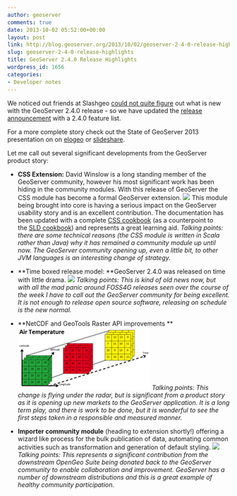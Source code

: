 ```yaml
---
author: geoserver
comments: true
date: 2013-10-02 05:52:00+00:00
layout: post
link: http://blog.geoserver.org/2013/10/02/geoserver-2-4-0-release-highlights/
slug: geoserver-2-4-0-release-highlights
title: GeoServer 2.4.0 Release Highlights
wordpress_id: 1656
categories:
- Developer notes
---
```


We noticed out friends at Slashgeo [could not quite figure](http://www.slashgeo.org/2013/09/24/GeoServer-24-Released) out what is new with the GeoServer 2.4.0 release - so we have updated the [release announcement](http://blog.geoserver.org/2013/09/20/geoserver-2-4-released/) with a 2.4.0 feature list.

For a more complete story check out the State of GeoServer 2013 presentation on on [elogeo](http://elogeo.nottingham.ac.uk/xmlui/handle/url/229) or [slideshare](http://www.slideshare.net/jgarnett/state-of-geo-server-foss4g-2013-26387643).

Let me call out several significant developments from the GeoServer product story:



	
  * **CSS Extension:** David Winslow is a long standing member of the GeoServer community, however his most significant work has been hiding in the community modules. With this release of GeoServer the CSS module has become a formal GeoServer extension.
[![](/img/uploads/css-300x2741.png)](http://blog.geoserver.org/2013/10/02/geoserver-foss4g-2013/css/)
This module being brought into core is having a serious impact on the GeoServer usability story and is an excellent contribution. The documentation has been updated with a complete [CSS cookbook](http://docs.geoserver.org/latest/en/user/extensions/css/cookbook.html) (as a counterpoint to the [SLD cookbook](http://docs.geoserver.org/latest/en/user/styling/sld-cookbook/index.html)) and represents a great learning aid.
_Talking points: there are some technical reasons (the CSS module is written in Scala rather than Java) why it has remained a community module up until now. The GeoServer community opening up, even a little bit, to other JVM languages is an interesting change of strategy._

	
  * **Time boxed release model: **GeoServer 2.4.0 was released on time with little drama.
[![](/img/uploads/time_box-300x1831.png)](http://blog.geoserver.org/2013/10/02/geoserver-foss4g-2013/time_box/)
_Talking points: This is kind of old news now, but with all the mad panic around FOSS4G releases seen over the course of the week I have to call out the GeoServer community for being excellent. It is not enough to release open source software, releasing on schedule is the new normal._

	
  * **NetCDF and GeoTools Raster API improvements
**[![](/img/uploads/netcdf-300x142.png)](http://blog.geoserver.org/2013/10/02/geoserver-foss4g-2013/netcdf/)
_Talking points: This change is flying under the radar, but is significant from a product story as it is opening up new markets to the GeoServer application. It is a long term play, and there is work to be done, but it is wonderful to see the first steps taken in a responsible and measured manner._

	
  * **Importer community module** (heading to extension shortly!) offering a wizard like process for the bulk publication of data, automating common activities such as transformation and generation of default styling.
[![](/img/uploads/importer-300x146.png)](http://blog.geoserver.org/2013/10/02/geoserver-foss4g-2013/importer/)
_Talking points: This represents a significant contribution from the downstream OpenGeo Suite being donated back to the GeoServer community to enable collaboration and improvement. GeoServer has a number of downstream distributions and this is a great example of healthy community participation._



